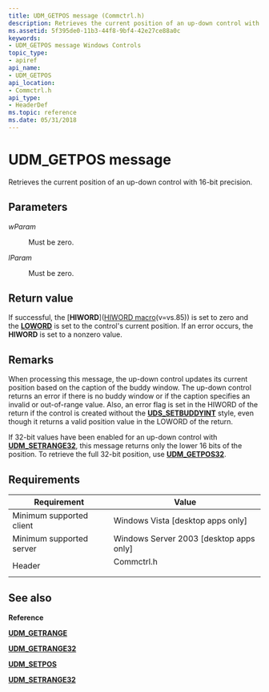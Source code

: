 ```yaml
---
title: UDM_GETPOS message (Commctrl.h)
description: Retrieves the current position of an up-down control with 16-bit precision.
ms.assetid: 5f395de0-11b3-44f8-9bf4-42e27ce88a0c
keywords:
- UDM_GETPOS message Windows Controls
topic_type:
- apiref
api_name:
- UDM_GETPOS
api_location:
- Commctrl.h
api_type:
- HeaderDef
ms.topic: reference
ms.date: 05/31/2018
---
```


# UDM\_GETPOS message

Retrieves the current position of an up-down control with 16-bit precision.

## Parameters

<dl> <dt>

*wParam* 
</dt> <dd>Must be zero.</dd> <dt>

*lParam* 
</dt> <dd>Must be zero.</dd> </dl>

## Return value

If successful, the [**HIWORD**]([HIWORD macro](../winmsg/hiword.md)(v=vs.85)) is set to zero and the [**LOWORD**](/previous-versions/windows/desktop/legacy/ms632659(v=vs.85)) is set to the control's current position. If an error occurs, the **HIWORD** is set to a nonzero value.

## Remarks

When processing this message, the up-down control updates its current position based on the caption of the buddy window. The up-down control returns an error if there is no buddy window or if the caption specifies an invalid or out-of-range value. Also, an error flag is set in the HIWORD of the return if the control is created without the [**UDS\_SETBUDDYINT**](up-down-control-styles.md) style, even though it returns a valid position value in the LOWORD of the return.

If 32-bit values have been enabled for an up-down control with [**UDM\_SETRANGE32**](udm-setrange32.md), this message returns only the lower 16 bits of the position. To retrieve the full 32-bit position, use [**UDM\_GETPOS32**](udm-getpos32.md).

## Requirements



| Requirement | Value |
|-------------------------------------|---------------------------------------------------------------------------------------|
| Minimum supported client<br/> | Windows Vista \[desktop apps only\]<br/>                                        |
| Minimum supported server<br/> | Windows Server 2003 \[desktop apps only\]<br/>                                  |
| Header<br/>                   | <dl> <dt>Commctrl.h</dt> </dl> |



## See also

<dl> <dt>

**Reference**
</dt> <dt>

[**UDM\_GETRANGE**](udm-getrange.md)
</dt> <dt>

[**UDM\_GETRANGE32**](udm-getrange32.md)
</dt> <dt>

[**UDM\_SETPOS**](udm-setpos.md)
</dt> <dt>

[**UDM\_SETRANGE32**](udm-setrange32.md)
</dt> </dl>

 

